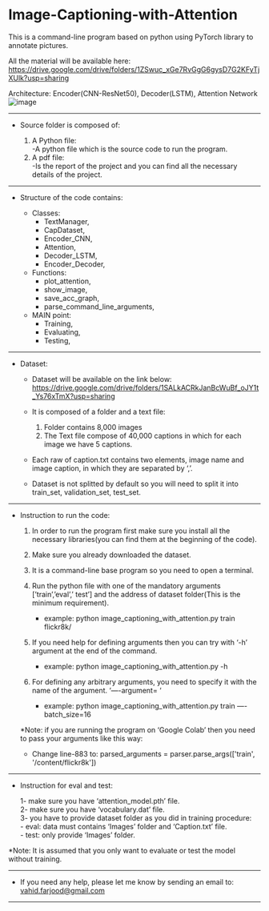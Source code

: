# Image-Captioning-with-Attention

This is a command-line program based on python using PyTorch library to annotate pictures. 

All the material will be available here:
https://drive.google.com/drive/folders/1ZSwuc_xGe7RvGgG6gysD7G2KFyTjXUlk?usp=sharing

Architecture: Encoder(CNN-ResNet50), Decoder(LSTM), Attention Network
![image](https://user-images.githubusercontent.com/93528581/139692190-0524c4ee-971f-4299-a01c-2e6f0ed38f9a.png)


------------------------------------------------------------------------------------------------
- Source folder is composed of:

	1. A Python file:\
			-A python file which is the source code to run the program.
	2. A pdf file:\
			-Is the report of the project and you can find all the necessary details of the project.

------------------------------------------------------------------------------------------------
- Structure of the code contains:

	- Classes:
		- TextManager,	
		- CapDataset,	
		- Encoder_CNN,	
		- Attention,	
		- Decoder_LSTM,	
		- Encoder_Decoder,	
	- Functions:
		- plot_attention,
		- show_image,
		- save_acc_graph,
		- parse_command_line_arguments,
	- MAIN point:
		- Training,
		- Evaluating,
		- Testing,

------------------------------------------------------------------------------------------------
- Dataset:	

	- Dataset will be available on the link below:\
	https://drive.google.com/drive/folders/1SALkACRkJanBcWuBf_oJY1t_Ys76xTmX?usp=sharing
		
	- It is composed of a folder and a text file:
		1. Folder contains 8,000 images
		2. The Text file compose of 40,000 captions in which for each image we have 5 captions.
	- Each raw of caption.txt contains two elements, image name and image caption, in which they are separated by ‘,’.
	- Dataset is not splitted by default so you will need to split it into train_set, validation_set, test_set.

------------------------------------------------------------------------------------------------
- Instruction to run the code:

	1. In order to run the program first make sure you install all the necessary libraries(you can find them at the beginning of the code).
	2. Make sure you already downloaded the dataset.
	3. It is a command-line base program so you need to open a terminal.
	4. Run the python file with one of the mandatory arguments [’train’,’eval’,’ test’] and the address of dataset folder(This is the minimum requirement).
		- example:	python image_captioning_with_attention.py train flickr8k/
		
	5. If you need help for defining arguments then you can try with ‘-h’ argument at the end of the command.
		- example:	python image_captioning_with_attention.py -h
		
	6. For defining any arbitrary arguments, you need to specify it with the name of the argument. ‘—-argument= ‘
		- example:	python image_captioning_with_attention.py train —-batch_size=16

	*Note: if you are running the program on ‘Google Colab’ then you need to pass your arguments like this way:
	
	- Change line-883 to:	parsed_arguments = parser.parse_args(['train', '/content/flickr8k'])

------------------------------------------------------------------------------------------------
- Instruction for eval and test:

	1- make sure you have ‘attention_model.pth’ file.\
	2- make sure you have ‘vocabulary.dat’ file.\
	3- you have to provide dataset folder as you did in training procedure:\
			- eval: data must contains ‘Images’ folder and ‘Caption.txt’ file.\
			- test: only provide ‘Images’ folder.

*Note: It is assumed that you only want to evaluate or test the model without training.

------------------------------------------------------------------------------------------------

- If you need any help, please let me know by sending an email to: vahid.farjood@gmail.com

------------------------------------------------------------------------------------------------



